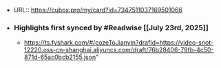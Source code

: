 - URL:: https://cubox.pro/my/card?id=7347511037169501066
- ### Highlights first synced by #Readwise [[July 23rd, 2025]]
    - https://ts.fyshark.com/#/cozeToJianyin?drafId=https://video-snot-12220.oss-cn-shanghai.aliyuncs.com/draft/76b28406-79fb-4c50-871d-65ac0bcb2155.json"

